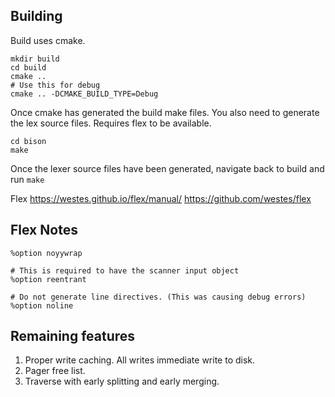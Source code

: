 ## Building

Build uses cmake. 

```
mkdir build
cd build
cmake ..
# Use this for debug
cmake .. -DCMAKE_BUILD_TYPE=Debug
```

Once cmake has generated the build make files. You also need to generate the lex source files. 
Requires flex to be available.

```
cd bison
make
```

Once the lexer source files have been generated, navigate back to build and run `make`


Flex
https://westes.github.io/flex/manual/
https://github.com/westes/flex



## Flex Notes

```
%option noyywrap

# This is required to have the scanner input object
%option reentrant

# Do not generate line directives. (This was causing debug errors)
%option noline
```

## Remaining features

1. Proper write caching. All writes immediate write to disk.
2. Pager free list.
3. Traverse with early splitting and early merging.